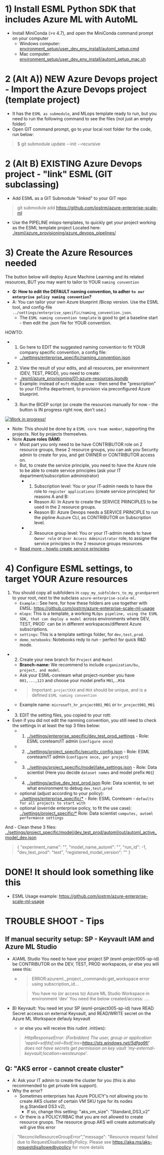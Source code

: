 # 1) Install ESML Python SDK that includes Azure ML with AutoML
- Install MiniConda (>v 4.7), and open the MiniConda command prompt on your computer
  - Windows computer:  [environment_setup/user_dev_env_install/automl_setup.cmd](./environment_setup/user_dev_env_install/automl_setup.cmd)
  - Mac computer:  [environment_setup/user_dev_env_install/automl_setup_mac.sh](./environment_setup/user_dev_env_install/automl_setup.cmd)

# 2 (Alt A)) NEW Azure Devops project - Import the Azure Devops project (template project)
- It has the `ESML as submodule`, and MLops template ready to run, but you need to run the following command to see the files (not just an empty folder)
- Open GIT command prompt, go to your local root folder for the code, run below: 

> $ git submodule update --init --recursive

# 2 (Alt B) EXISTING Azure Devops project - "link" ESML (GIT subclassing)
-  Add ESML as a GIT Submodule "linked" to your GIT repo
> git submodule add https://github.com/jostrm/azure-enterprise-scale-ml

- Use the PIPELINE mlops-templates, to quickly get your project working as the ESML template project
Located here:  [./esml/azure_provisioning/azure_devops_pipelines/](./esml/azure_provisioning/azure_devops_pipelines/)

# 3) Create the Azure Resources needed
The button below will deploy Azure Machine Learning and its related resources, BUT you may want to tailor to YOUR `naming convention` 
- **Q: How to edit the DEFAULT naming convention, to adher `to our enterprise policy naming convention`?**
- A: You can tailor your own Azure blueprint /Bicep version. Use the ESML tool, and config-file `../settings/enterprise_specific/naming_convention.json`.
    - The `ESML naming convention template` is good to get a baseline start - then edit the .json file for YOUR convention.
  
HOWTO: 
 - 1) Go here to EDIT the suggested naming convention to fit YOUR company specific convention, a config file:
    - [../settings/enterprise_specific/naming_convention.json](../settings/enterprise_specific/naming_convention.json)
 - 2) View the result of your edits, and all resources, per environment (DEV, TEST, PROD), you need to create:
    - [./esml/azure_provisioning/01-azure-resources.ipyndb](./esml/azure_provisioning/01-azure-resources.ipynb)
    - Example: instead of `msft` maybe `acme` - then send the "prescription" to your IT/infra department, to provision via preconfigured Azure blueprint.
 - 3) Run the BICEP script (or create the resources manually for now - the button is IN progress right now, don't use.) 

<a href="https://portal.azure.com/#create/Microsoft.Template/uri/https%3A%2F%2Fraw.githubusercontent.com%2Fmicrosoft%2Fsolution-accelerator-many-models%2Fmaster%2Fazuredeploy.json" target="_blank">
    <img src="http://azuredeploy.net/deploybutton.png" alt="Work in progress!"/>
</a> 

  - Note: This should be done by a `ESML core team member`, supporting the projects. Not by projects themselves.
  - Note **Azure roles (IAM)**: 
    - Most part you only need to be have CONTRIBUTOR role on 2 resource groups, these 2 resource groups, you can ask you Security admin to create for you, and get OWNER or CONTRIBUTOR access on.
    - But, to create the service principle, you need to have the Azure role  to be able to create service principles (ask your IT department/subscription administrator) 
      - 1) Subscription level: You or your IT-admin needs to have the role to `register applications` (create service principles) for reasons A and B:   
          - Reason A): In Azure to create the SERVICE PRINCIPLES to be used in the 2 resource groups.
          - Reason B): Azure Devops needs a SERVICE PRINCIPLE to run the pipline Auzure CLI, as CONTRIBUTOR on Subscription level.
      - 2) Resource group level: You or your IT-admin needs to have `Owner role` or `User Access Administrator` role, to assigne the service principles in the 2 resource groups resources.
    - [Read more - howto create service principles](https://docs.microsoft.com/en-us/azure/active-directory/develop/howto-create-service-principal-portal#permissions-required-for-registering-an-app)

# 4) Configure ESML settings, to target YOUR Azure resources
1) You should copy all subfolders in `copy_my_subfolders_to_my_grandparent` to your root, next to the subclass `azure-enterprise-scale-ml`.
    - `Example:`: See here, for how these folders are use together with EMSL:  https://github.com/jostrm/azure-enterprise-scale-ml-usage
    - `mlops`: This is a template, a working `MLOps pipeline, using the ESML SDK, that can deploy a model `across environments where DEV, TEST, PROD` can be in different workspaces/different Azure subscriptions.
    - `settings`: This is a template settings folder, for `dev,test,prod`.
    - `demo_notebooks`: Notebooks redy to run - perfect for quick R&D mode.
- 2) Create your new branch for `Project` and `Model` 
    -  **Branch-name:** We recommend to include `organization/bu, project, and model`.
    - Ask your ESML-coreteam what project-number you have `001,...,123` and choose your model prefix `M01`,...`M34` 
    - > Important: `projectXXX` and `MXX` should be unique, and is a defined `ESML naming convention`
    - Example name: `microsoft_hr_project001_M01` or `hr_project001_M01`
- 3) EDIT the setting files, you copied to your rott: 
- Even if you did not edit the nanming convention, you still need to check the settings in at least the top 3 files below:
  - 1) [../settings/enterprise_specific/dev_test_prod_settings](../settings/enterprise_specific/dev_test_prod_settings.json) - Role: ESML coreteam/IT admin (`configure once`)
  - 2) [../settings/project_specific/security_config.json](../settings/project_specific/security_config.json)  - Role: ESML coreteam/IT admin (`configure once, per project`)
  - 3) [../settings/project_specific/model/lake_settings.json](../settings/project_specific/model/lake_settings.json)   - Role: Data scientist (Here you decide `dataset names` and model prefix `M01`)
  - 4) [../settings/active_dev_test_prod.json](../settings/active_dev_test_prod.json) Role: Data scientist, to set what environment to debug `dev,test,prod`
  - optional (adjust according to your policy): [../settings/enterprise_specific/*](../settings/enterprise_specific/*) - Role: ESML Coreteam - `defaults for all projects to start with`
  - optional (override enterprise policy, to fit the use case): [../settings/project_specific/*](../settings/project_specific/*)  Role: Data scientist `computes, automl performance settings` 

And - Clean these 3 files: [../settings/project_specific/model/dev_test_prod/automl/out/automl_active_model_dev.json](../settings/project_specific/model/dev_test_prod/train/automl/out/automl_active_model_dev.json)  
 > {
 >   "experiment_name": "",
 >   "model_name_automl": "",
 >   "run_id": -1,
 >   "dev_test_prod": "test",
 >   "registered_model_version": ""
 > }

# DONE! It should look something like this
- ESML Usage example: https://github.com/jostrm/azure-enterprise-scale-ml-usage

# TROUBLE SHOOT - Tips
## If manual security setup: SP - Keyvault IAM and Azure ML Studio
- A)AML Studio You need to have your project SP (esml-project005-sp-id) be CONTRIBUTOR on the DEV, TEST, PROD workspaces, or else you will seee this: 
  - > ERROR:azureml._project._commands:get_workspace error using subscription_id...
    
    > You have no (or access to) Azure ML Studio Workspace in environment 'dev'
    > You need the below created/access: ....
- B) Keyvault: You need let your SP (esml-project005-sp-id) have READ Secret accesss on external Keyvault, and READ/WRITE secret on the Azure ML Workspace defauly keyvault
  - or else you will receive this rudint .init(ws): 

  > *HttpResponseError: (Forbidden) The user, group or application 'appid=sdfdsf;oid=8sdf;iss=https://sts.windows.net/5dfgg9f/' does not have secrets get permission on key vault 'my-external-keyvault;location=westeurope'.*

## Q: "AKS error - cannot create cluster"
- A: Ask your IT admin to create the cluster for you (this is also recommended to get private link support). 
- Why the error? 
  - Sometimes enterprises has Azure POLICY's not allowing you to create AKS cluster of certain VM SKU type for its nodes (e.g.Standard DS3 v2),
    - If so, change this setting:  "aks_vm_size": "Standard_DS3_v2"
  - Or there is a POLICY/RBAC that you are not allowed to create resource gruops. The resource group AKS will create automatically will give this error
> "ReconcileResourceGroupError","message": "Resource request failed due to RequestDisallowedByPolicy. Please see https://aka.ms/aks-requestdisallowedbypolicy for more details
  